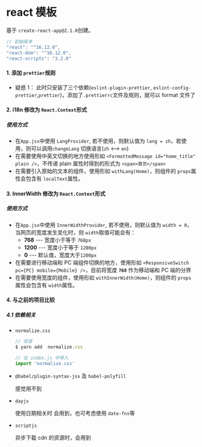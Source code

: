 # react 模板

基于 `create-react-app@2.1.8`创建。

```js
// 初始版本
"react": "^16.12.0",
"react-dom": "^16.12.0",
"react-scripts": "3.2.0"
```

#### 1. 添加 `prettier`规则

- 疑惑 1： 此时只安装了三个依赖(`eslint-plugin-prettier`, `eslint-config-prettier`,`prettier`)，添加了`.prettierrc`文件及规则，就可以 format 文件了

#### 2. i18n 修改为 `React.Context`形式

##### 使用方式

- 在`App.jsx`中使用 `LangProvider`, 若不使用，则默认值为 `lang = zh`，若使用，则可以调用`changeLang` 切换语言(`zh` <--> `en`)
- 在需要使用中英文切换的地方使用形如 `<FormattedMessage id="home_title" plain />`，不传递 plain 属性时得到的形式为 `<span>首页</span>`
- 在需要引入原始的文本的组件，使用形如 `withLang(Home)`，则组件的 `props`属性会包含有 `localText`属性。

#### 3. InnerWidth 修改为 `React.Context`形式

##### 使用方式

- 在`App.jsx`中使用 `InnerWidthProvider`, 若不使用，则默认值为 `width = 0`，当网页的宽度发生变化时，则 `width`取值可能会有：
  - **768** --- 宽度小于等于 `768px`
  - **1200** --- 宽度小于等于 `1200px`
  - **0** --- 默认值，宽度大于`1200px`
- 在需要进行移动端和 PC 端组件切换的地方，使用形如 `<ResponsiveSwitch pc={PC} mobile={Mobile} />`，目前将宽度 **`768`** 作为移动端和 PC 端的分界
- 在需要使用宽度的组件，使用形如 `withInnerWidth(Home)`，则组件的 `props`属性会包含有 `width`属性。

#### 4. 与之前的项目比较

##### 4.1 依赖相关

- `normalize.css`

  ```js
  // 安装
  $ yarn add  normalize.css

  // 在 index.js 中导入
  import 'normalize.css'

  ```

- `@babel/plugin-syntax-jsx` 及 `babel-polyfill`

  感觉用不到

- `dayjs`

  使用日期相关时 会用到，也可考虑使用 `date-fns`等

- `scriptjs`

  异步下载 cdn 的资源时，会用到
